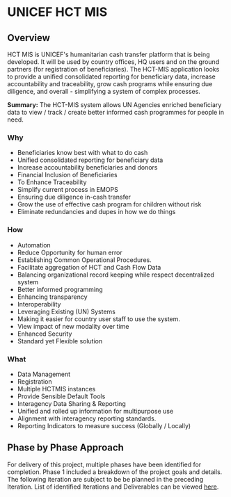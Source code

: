# UNICEF HCT MIS

## Overview

HCT MIS is UNICEF's humanitarian cash transfer platform that is being developed. It will be used by country offices, HQ users and on the ground partners \(for registration of beneficiaries\). The HCT-MIS application looks to provide a unified consolidated reporting for beneficiary data, increase accountability and traceability, grow cash programs while ensuring due diligence, and overall - simplifying a system of complex processes.

**Summary:** The HCT-MIS system allows UN Agencies enriched beneficiary data to view / track / create better informed cash programmes for people in need.

### Why

* Beneficiaries know best with what to do cash
* Unified consolidated reporting for beneficiary data
* Increase accountability beneficiaries and donors
* Financial Inclusion of Beneficiaries
* To Enhance Traceability
* Simplify current process in EMOPS
* Ensuring due diligence in-cash transfer
* Grow the use of effective cash program for children without risk
* Eliminate redundancies and dupes in how we do things

### How

* Automation
* Reduce Opportunity for human error
* Establishing Common Operational Procedures.
* Facilitate aggregation of HCT and Cash Flow Data
* Balancing organizational record keeping while respect decentralized system
* Better informed programming
* Enhancing transparency
* Interoperability
* Leveraging Existing \(UN\) Systems
* Making it easier for country user staff to use the system.
* View impact of new modality over time
* Enhanced Security
* Standard yet Flexible solution

### What

* Data Management
* Registration
* Multiple HCTMIS instances
* Provide Sensible Default Tools
* Interagency Data Sharing & Reporting
* Unified and rolled up information for multipurpose use
* Alignment with interagency reporting standards.
* Reporting Indicators to measure success \(Globally / Locally\)

## Phase by Phase Approach

For delivery of this project, multiple phases have been identified for completion. Phase 1 included a breakdown of the project goals and details. The following iteration are subject to be be planned in the preceding Iteration. List of identified Iterations and Deliverables can be viewed [here](project-management/iterations-deliverables/).



